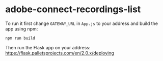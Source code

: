 # adobe-connect-recordings-list

To run it first change `GATEWAY_URL` in `App.js` to your address and build the app using npm:
```
npm run build
```

Then run the Flask app on your address: https://flask.palletsprojects.com/en/2.0.x/deploying
